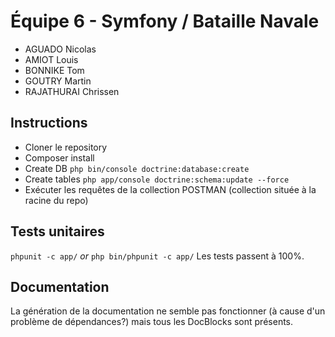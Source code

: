 # Équipe 6 - Symfony / Bataille Navale
- AGUADO Nicolas
- AMIOT Louis
- BONNIKE Tom
- GOUTRY Martin
- RAJATHURAI Chrissen

## Instructions
- Cloner le repository
- Composer install
- Create DB `php bin/console doctrine:database:create`
- Create tables `php app/console doctrine:schema:update --force`
- Exécuter les requêtes de la collection POSTMAN (collection située à la racine du repo)

## Tests unitaires
`phpunit -c app/` *or* `php bin/phpunit -c app/`
Les tests passent à 100%.

## Documentation
La génération de la documentation ne semble pas fonctionner (à cause d'un problème de dépendances?) mais tous les DocBlocks sont présents.
